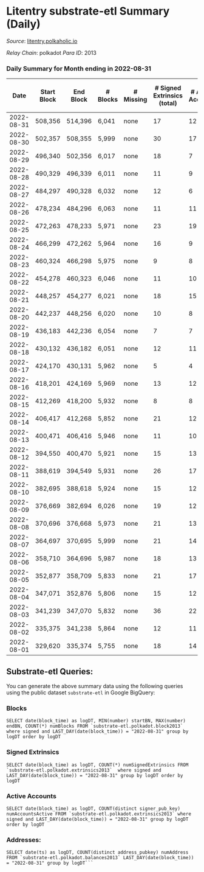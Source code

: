 # Litentry substrate-etl Summary (Daily)

_Source_: [litentry.polkaholic.io](https://litentry.polkaholic.io)

*Relay Chain*: polkadot
*Para ID*: 2013



### Daily Summary for Month ending in 2022-08-31


| Date | Start Block | End Block | # Blocks | # Missing | # Signed Extrinsics (total) | # Active Accounts | # Addresses with Balances | # Events | # Transfers | # XCM Transfers In | # XCM Transfers Out |
| ---- | ----------- | --------- | -------- | --------- | --------------------------- | ----------------- | ------------------------- | -------- | ----------- | ------------------ | ------------------- |
| 2022-08-31 | 508,356 | 514,396 | 6,041 | none | 17 | 12 | 4,671 | 12,171 |   |   |   |
| 2022-08-30 | 502,357 | 508,355 | 5,999 | none | 30 | 17 |  | 12,139 |   |   |   |
| 2022-08-29 | 496,340 | 502,356 | 6,017 | none | 18 | 7 |  | 12,117 |   |   |   |
| 2022-08-28 | 490,329 | 496,339 | 6,011 | none | 11 | 9 |  | 12,079 |   |   |   |
| 2022-08-27 | 484,297 | 490,328 | 6,032 | none | 12 | 6 |  | 12,118 |   |   |   |
| 2022-08-26 | 478,234 | 484,296 | 6,063 | none | 11 | 11 | 4,671 | 12,185 |   |   |   |
| 2022-08-25 | 472,263 | 478,233 | 5,971 | none | 23 | 19 | 4,671 | 12,053 |   |   |   |
| 2022-08-24 | 466,299 | 472,262 | 5,964 | none | 16 | 9 | 4,671 | 12,007 |   |   |   |
| 2022-08-23 | 460,324 | 466,298 | 5,975 | none | 9 | 8 | 4,671 | 11,999 |   |   |   |
| 2022-08-22 | 454,278 | 460,323 | 6,046 | none | 11 | 10 | 4,671 | 12,149 |   |   |   |
| 2022-08-21 | 448,257 | 454,277 | 6,021 | none | 18 | 15 | 4,671 | 12,133 |   |   |   |
| 2022-08-20 | 442,237 | 448,256 | 6,020 | none | 10 | 8 | 4,671 | 12,089 |   |   |   |
| 2022-08-19 | 436,183 | 442,236 | 6,054 | none | 7 | 7 | 4,671 | 12,146 |   |   |   |
| 2022-08-18 | 430,132 | 436,182 | 6,051 | none | 12 | 11 | 4,671 | 12,162 |   |   |   |
| 2022-08-17 | 424,170 | 430,131 | 5,962 | none | 5 | 4 | 4,671 | 11,949 |   |   |   |
| 2022-08-16 | 418,201 | 424,169 | 5,969 | none | 13 | 12 | 4,671 | 12,004 |   |   |   |
| 2022-08-15 | 412,269 | 418,200 | 5,932 | none | 8 | 8 | 4,671 | 11,907 |   |   |   |
| 2022-08-14 | 406,417 | 412,268 | 5,852 | none | 21 | 12 | 4,671 | 11,803 |   |   |   |
| 2022-08-13 | 400,471 | 406,416 | 5,946 | none | 11 | 10 | 4,671 | 11,949 |   |   |   |
| 2022-08-12 | 394,550 | 400,470 | 5,921 | none | 15 | 13 | 4,671 | 11,916 |   |   |   |
| 2022-08-11 | 388,619 | 394,549 | 5,931 | none | 26 | 17 | 4,671 | 11,986 |   |   |   |
| 2022-08-10 | 382,695 | 388,618 | 5,924 | none | 15 | 12 | 4,671 | 11,920 |   |   |   |
| 2022-08-09 | 376,669 | 382,694 | 6,026 | none | 19 | 12 | 4,671 | 12,141 |   |   |   |
| 2022-08-08 | 370,696 | 376,668 | 5,973 | none | 21 | 13 | 4,671 | 12,044 |   |   |   |
| 2022-08-07 | 364,697 | 370,695 | 5,999 | none | 21 | 14 | 4,671 | 12,097 |   |   |   |
| 2022-08-06 | 358,710 | 364,696 | 5,987 | none | 18 | 13 | 4,671 | 12,058 |   |   |   |
| 2022-08-05 | 352,877 | 358,709 | 5,833 | none | 21 | 17 | 4,671 | 11,770 |   |   |   |
| 2022-08-04 | 347,071 | 352,876 | 5,806 | none | 15 | 12 | 4,671 | 11,688 |   |   |   |
| 2022-08-03 | 341,239 | 347,070 | 5,832 | none | 36 | 22 | 4,671 | 11,825 |   |   |   |
| 2022-08-02 | 335,375 | 341,238 | 5,864 | none | 12 | 11 | 4,671 | 11,788 |   |   |   |
| 2022-08-01 | 329,620 | 335,374 | 5,755 | none | 18 | 14 | 4,671 | 12,435 | 279  |   |   |

## Substrate-etl Queries:
You can generate the above summary data using the following queries using the public dataset `substrate-etl` in Google BigQuery:


### Blocks
```
SELECT date(block_time) as logDT, MIN(number) startBN, MAX(number) endBN, COUNT(*) numBlocks FROM `substrate-etl.polkadot.block2013`  where signed and LAST_DAY(date(block_time)) = "2022-08-31" group by logDT order by logDT
```


### Signed Extrinsics
```
SELECT date(block_time) as logDT, COUNT(*) numSignedExtrinsics FROM `substrate-etl.polkadot.extrinsics2013`  where signed and LAST_DAY(date(block_time)) = "2022-08-31" group by logDT order by logDT
```


### Active Accounts
```
SELECT date(block_time) as logDT, COUNT(distinct signer_pub_key) numAccountsActive FROM `substrate-etl.polkadot.extrinsics2013` where signed and LAST_DAY(date(block_time)) = "2022-08-31" group by logDT order by logDT
```


### Addresses:
```
SELECT date(ts) as logDT, COUNT(distinct address_pubkey) numAddress FROM `substrate-etl.polkadot.balances2013` LAST_DAY(date(block_time)) = "2022-08-31" group by logDT```

